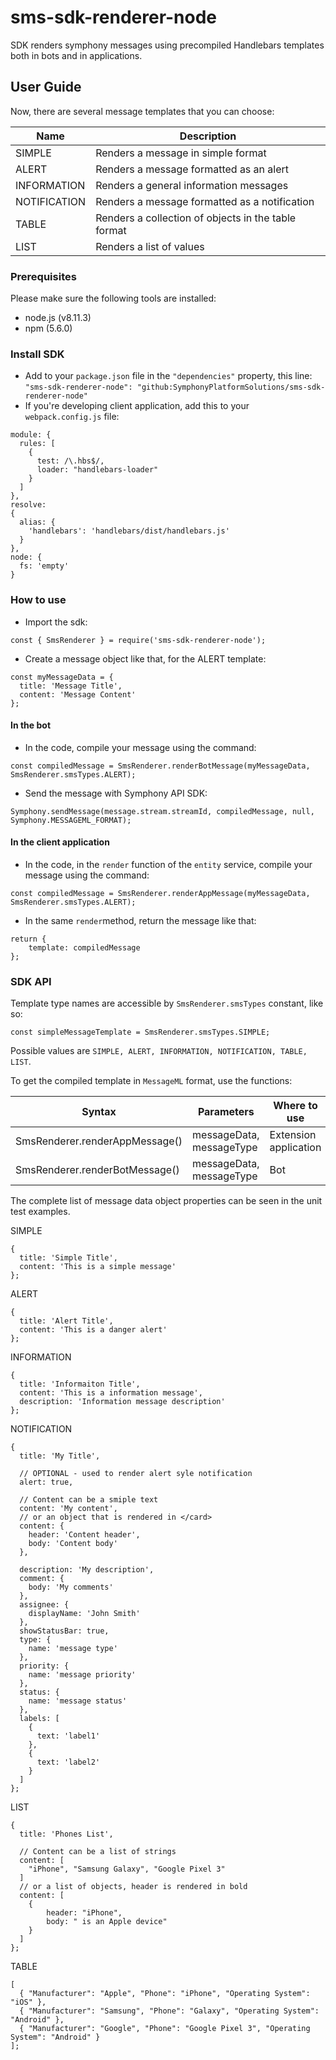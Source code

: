 # sms-sdk-renderer-node

SDK renders symphony messages using precompiled Handlebars templates both in bots and in applications.

## User Guide

Now, there are several message templates that you can choose:

| Name         | Description                                         |
| ------------ | --------------------------------------------------- |
| SIMPLE       | Renders a message in simple format                  |
| ALERT        | Renders a message formatted as an alert             |
| INFORMATION  | Renders a general information messages              |
| NOTIFICATION | Renders a message formatted as a notification       |
| TABLE        | Renders a collection of objects in the table format |
| LIST         | Renders a list of values                            |

### Prerequisites

Please make sure the following tools are installed:
* node.js (v8.11.3)
* npm (5.6.0)

### Install SDK

* Add to your `package.json` file in the `"dependencies"` property, this line:
`"sms-sdk-renderer-node": "github:SymphonyPlatformSolutions/sms-sdk-renderer-node"`
* If you're developing client application, add this to your `webpack.config.js` file:

```
module: {
  rules: [
    {
      test: /\.hbs$/,
      loader: "handlebars-loader"
    }
  ]
},
resolve:
{
  alias: {
    'handlebars': 'handlebars/dist/handlebars.js'
  }
},
node: {
  fs: 'empty'
}
```

### How to use

* Import the sdk:
```
const { SmsRenderer } = require('sms-sdk-renderer-node');
```
* Create a message object like that, for the ALERT template:
```
const myMessageData = {
  title: 'Message Title',
  content: 'Message Content'
};
```

#### In the bot

* In the code, compile your message using the command:
```
const compiledMessage = SmsRenderer.renderBotMessage(myMessageData, SmsRenderer.smsTypes.ALERT);
```
* Send the message with Symphony API SDK:
```
Symphony.sendMessage(message.stream.streamId, compiledMessage, null, Symphony.MESSAGEML_FORMAT);
```

#### In the client application

* In the code, in the `render` function of the `entity` service, compile your message using the command:
```
const compiledMessage = SmsRenderer.renderAppMessage(myMessageData, SmsRenderer.smsTypes.ALERT);
```
* In the same `render`method, return the message like that:
```
return {
    template: compiledMessage
};
```

### SDK API

Template type names are accessible by `SmsRenderer.smsTypes` constant, like so:
```
const simpleMessageTemplate = SmsRenderer.smsTypes.SIMPLE;
```
Possible values are `SIMPLE, ALERT, INFORMATION, NOTIFICATION, TABLE, LIST`.

To get the compiled template in `MessageML` format, use the functions:

| Syntax                    | Parameters               | Where to use          |
| ------------------------- | ------------------------ | --------------------- |
| SmsRenderer.renderAppMessage() | messageData, messageType | Extension application |
| SmsRenderer.renderBotMessage() | messageData, messageType | Bot                   |

The complete list of message data object properties can be seen in the unit test examples.

SIMPLE
```
{
  title: 'Simple Title',
  content: 'This is a simple message'
};
```
ALERT
```
{
  title: 'Alert Title',
  content: 'This is a danger alert'
};
```
INFORMATION
```
{
  title: 'Informaiton Title',
  content: 'This is a information message',
  description: 'Information message description'
};
```
NOTIFICATION
```
{
  title: 'My Title',

  // OPTIONAL - used to render alert syle notification
  alert: true,

  // Content can be a smiple text
  content: 'My content',
  // or an object that is rendered in </card>
  content: {
    header: 'Content header',
    body: 'Content body'
  },

  description: 'My description',
  comment: {
    body: 'My comments'
  },
  assignee: {
    displayName: 'John Smith'
  },
  showStatusBar: true,
  type: {
    name: 'message type'
  },
  priority: {
    name: 'message priority'
  },
  status: {
    name: 'message status'
  },
  labels: [
    {
      text: 'label1'
    },
    {
      text: 'label2'
    }
  ]
};
```
LIST
```
{
  title: 'Phones List',

  // Content can be a list of strings
  content: [
    "iPhone", "Samsung Galaxy", "Google Pixel 3"
  ]
  // or a list of objects, header is rendered in bold
  content: [
    {
        header: "iPhone",
        body: " is an Apple device"
    }
  ]
};
```
TABLE
```
[
  { "Manufacturer": "Apple", "Phone": "iPhone", "Operating System": "iOS" },
  { "Manufacturer": "Samsung", "Phone": "Galaxy", "Operating System": "Android" },
  { "Manufacturer": "Google", "Phone": "Google Pixel 3", "Operating System": "Android" }
];
```
